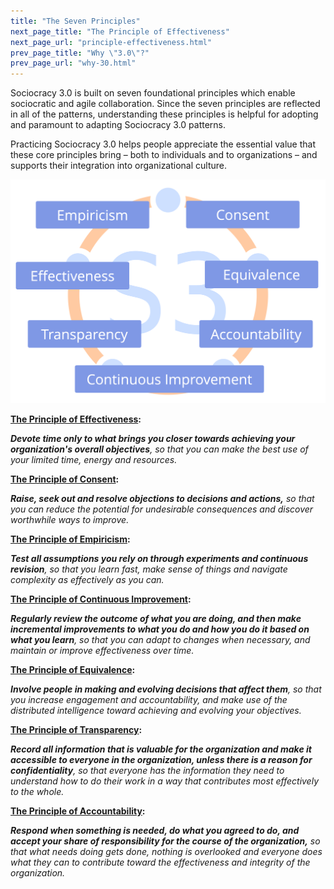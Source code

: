 ```yaml
---
title: "The Seven Principles"
next_page_title: "The Principle of Effectiveness"
next_page_url: "principle-effectiveness.html"
prev_page_title: "Why \"3.0\"?"
prev_page_url: "why-30.html"
---
```



Sociocracy 3.0 is built on seven foundational principles which enable sociocratic and agile collaboration. Since the seven principles are reflected in all of the patterns, understanding these principles is helpful for adopting and paramount to adapting Sociocracy 3.0 patterns.

Practicing Sociocracy 3.0 helps people appreciate the essential value that these core principles bring – both to individuals and to organizations – and supports their integration into organizational culture.

![The Seven Principles](img/framework/s3-principles-plain.png)

**[The Principle of Effectiveness](principle-effectiveness.html):** 

_**Devote time only to what brings you closer towards achieving your organization's overall objectives**, so that you can make the best use of your limited time, energy and resources._

**[The Principle of Consent](principle-consent.html):**

_**Raise, seek out and resolve objections to decisions and actions,** so that you can reduce the potential for undesirable consequences and discover worthwhile ways to improve._

**[The Principle of Empiricism](principle-empiricism.html):** 

_**Test all assumptions you rely on through experiments and continuous revision**, so that you learn fast, make sense of things and navigate complexity as effectively as you can._

**[The Principle of Continuous Improvement](principle-continuous-improvement.html):**

_**Regularly review the outcome of what you are doing, and then make incremental improvements to what you do and how you do it based on what you learn**, so that you can adapt to changes when necessary, and maintain or improve effectiveness over time._

**[The Principle of Equivalence](principle-equivalence.html):**

_**Involve people in making and evolving decisions that affect them**, so that you increase engagement and accountability, and make use of the distributed intelligence toward achieving and evolving your objectives._

**[The Principle of Transparency](principle-transparency.html):**

_**Record all information that is valuable for the organization and make it accessible to everyone in the organization, unless there is a reason for confidentiality**, so that everyone has the information they need to understand how to do their work in a way that contributes most effectively to the whole._

**[The Principle of Accountability](principle-accountability.html):**

_**Respond when something is needed, do what you agreed to do, and accept your share of responsibility for the course of the organization,** so that what needs doing gets done, nothing is overlooked and everyone does what they can to contribute toward the effectiveness and integrity of the organization._
